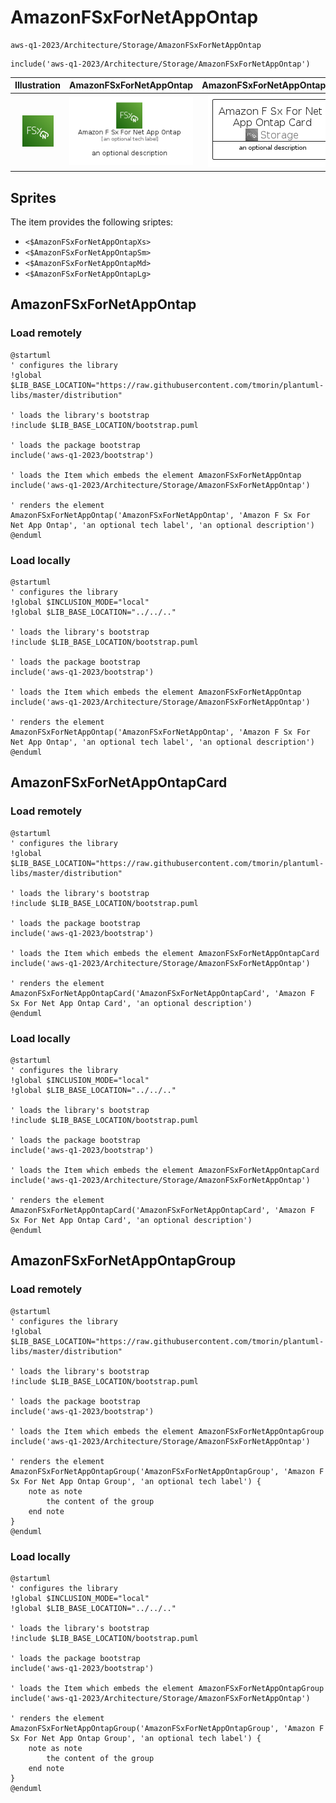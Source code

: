 # AmazonFSxForNetAppOntap


```text
aws-q1-2023/Architecture/Storage/AmazonFSxForNetAppOntap
```

```text
include('aws-q1-2023/Architecture/Storage/AmazonFSxForNetAppOntap')
```



| Illustration | AmazonFSxForNetAppOntap | AmazonFSxForNetAppOntapCard | AmazonFSxForNetAppOntapGroup |
| :---: | :---: | :---: | :---: |
| ![illustration for Illustration](../../../aws-q1-2023/Architecture/Storage/AmazonFSxForNetAppOntap.png) | ![illustration for AmazonFSxForNetAppOntap](../../../aws-q1-2023/Architecture/Storage/AmazonFSxForNetAppOntap.Local.png) | ![illustration for AmazonFSxForNetAppOntapCard](../../../aws-q1-2023/Architecture/Storage/AmazonFSxForNetAppOntapCard.Local.png) | ![illustration for AmazonFSxForNetAppOntapGroup](../../../aws-q1-2023/Architecture/Storage/AmazonFSxForNetAppOntapGroup.Local.png) |



## Sprites
The item provides the following sriptes:

- `<$AmazonFSxForNetAppOntapXs>`
- `<$AmazonFSxForNetAppOntapSm>`
- `<$AmazonFSxForNetAppOntapMd>`
- `<$AmazonFSxForNetAppOntapLg>`





## AmazonFSxForNetAppOntap

### Load remotely
```plantuml
@startuml
' configures the library
!global $LIB_BASE_LOCATION="https://raw.githubusercontent.com/tmorin/plantuml-libs/master/distribution"

' loads the library's bootstrap
!include $LIB_BASE_LOCATION/bootstrap.puml

' loads the package bootstrap
include('aws-q1-2023/bootstrap')

' loads the Item which embeds the element AmazonFSxForNetAppOntap
include('aws-q1-2023/Architecture/Storage/AmazonFSxForNetAppOntap')

' renders the element
AmazonFSxForNetAppOntap('AmazonFSxForNetAppOntap', 'Amazon F Sx For Net App Ontap', 'an optional tech label', 'an optional description')
@enduml
```

### Load locally
```plantuml
@startuml
' configures the library
!global $INCLUSION_MODE="local"
!global $LIB_BASE_LOCATION="../../.."

' loads the library's bootstrap
!include $LIB_BASE_LOCATION/bootstrap.puml

' loads the package bootstrap
include('aws-q1-2023/bootstrap')

' loads the Item which embeds the element AmazonFSxForNetAppOntap
include('aws-q1-2023/Architecture/Storage/AmazonFSxForNetAppOntap')

' renders the element
AmazonFSxForNetAppOntap('AmazonFSxForNetAppOntap', 'Amazon F Sx For Net App Ontap', 'an optional tech label', 'an optional description')
@enduml
```

## AmazonFSxForNetAppOntapCard

### Load remotely
```plantuml
@startuml
' configures the library
!global $LIB_BASE_LOCATION="https://raw.githubusercontent.com/tmorin/plantuml-libs/master/distribution"

' loads the library's bootstrap
!include $LIB_BASE_LOCATION/bootstrap.puml

' loads the package bootstrap
include('aws-q1-2023/bootstrap')

' loads the Item which embeds the element AmazonFSxForNetAppOntapCard
include('aws-q1-2023/Architecture/Storage/AmazonFSxForNetAppOntap')

' renders the element
AmazonFSxForNetAppOntapCard('AmazonFSxForNetAppOntapCard', 'Amazon F Sx For Net App Ontap Card', 'an optional description')
@enduml
```

### Load locally
```plantuml
@startuml
' configures the library
!global $INCLUSION_MODE="local"
!global $LIB_BASE_LOCATION="../../.."

' loads the library's bootstrap
!include $LIB_BASE_LOCATION/bootstrap.puml

' loads the package bootstrap
include('aws-q1-2023/bootstrap')

' loads the Item which embeds the element AmazonFSxForNetAppOntapCard
include('aws-q1-2023/Architecture/Storage/AmazonFSxForNetAppOntap')

' renders the element
AmazonFSxForNetAppOntapCard('AmazonFSxForNetAppOntapCard', 'Amazon F Sx For Net App Ontap Card', 'an optional description')
@enduml
```

## AmazonFSxForNetAppOntapGroup

### Load remotely
```plantuml
@startuml
' configures the library
!global $LIB_BASE_LOCATION="https://raw.githubusercontent.com/tmorin/plantuml-libs/master/distribution"

' loads the library's bootstrap
!include $LIB_BASE_LOCATION/bootstrap.puml

' loads the package bootstrap
include('aws-q1-2023/bootstrap')

' loads the Item which embeds the element AmazonFSxForNetAppOntapGroup
include('aws-q1-2023/Architecture/Storage/AmazonFSxForNetAppOntap')

' renders the element
AmazonFSxForNetAppOntapGroup('AmazonFSxForNetAppOntapGroup', 'Amazon F Sx For Net App Ontap Group', 'an optional tech label') {
    note as note
        the content of the group
    end note
}
@enduml
```

### Load locally
```plantuml
@startuml
' configures the library
!global $INCLUSION_MODE="local"
!global $LIB_BASE_LOCATION="../../.."

' loads the library's bootstrap
!include $LIB_BASE_LOCATION/bootstrap.puml

' loads the package bootstrap
include('aws-q1-2023/bootstrap')

' loads the Item which embeds the element AmazonFSxForNetAppOntapGroup
include('aws-q1-2023/Architecture/Storage/AmazonFSxForNetAppOntap')

' renders the element
AmazonFSxForNetAppOntapGroup('AmazonFSxForNetAppOntapGroup', 'Amazon F Sx For Net App Ontap Group', 'an optional tech label') {
    note as note
        the content of the group
    end note
}
@enduml
```

